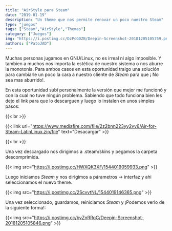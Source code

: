 ```yaml
---
title: "AirStyle para Steam"
date: "2019-01-19"
description: "Un theme que nos permite renovar un poco nuestro Steam"
type: "juegos"
tags: ["Steam","AirStyle","Themes"]
category: ["Juegos"]
img: "https://i.postimg.cc/DzPcG0ZB/Deepin-Screenshot-20181205105759.png"
authors: ["PatoJAD"]
---
```


Muchas personas jugamos en GNU/Linux, no es irreal ni algo imposible. Y tambien a muchos nos importa la estética de nuestro sistema o nos aburre la monotonía. Para ambos casos en esta oportunidad traigo una solución para cambiarle un poco la cara a nuestro cliente de _Steam_ para que ¡ No sea mas aburrido!.

En esta oportunidad subí personalmente la versión que mejor me funcionó y con la cual no tuve ningún problema. Sabiendo que todo funciona bien les dejo el link para que lo descarguen y luego lo instalen en unos simples pasos:

{{< br >}}

{{< link url="https://www.mediafire.com/file/2z2bnn223yy2vv6/Air-for-Steam-LatinLinux.zip/file" text="Desacargar" >}}

{{< br >}}

Una vez descargado nos dirigimos a .steam/skins y pegamos la carpeta descomprimida.

{{< img src="https://i.postimg.cc/HWXQK3XF/1544019059933.png" >}}

Luego iniciamos _Steam_ y nos dirigimos a párametros -> interfaz y ahi seleccionamos el nuevo theme.

{{< img src="https://i.postimg.cc/2ScvvtNL/1544019146365.png" >}}

Una vez seleccionado, guardamos, reiniciamos _Steam_ y ¡Podemos verlo de la siguiente forma!:

{{< img src="https://i.postimg.cc/bvZnRRqC/Deepin-Screenshot-20181205105846.png" >}}
